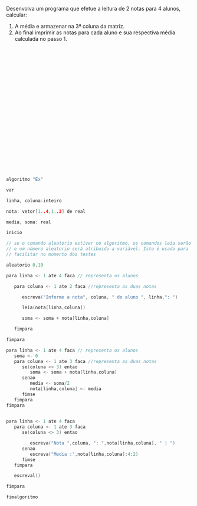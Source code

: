 Desenvolva um programa que efetue a leitura de 2 notas para 4 alunos, calcular:  
  1. A média e armazenar na 3ª coluna da matriz.  
  2. Ao final imprimir as notas para cada aluno e sua respectiva média calculada no passo 1.

<br/>
<br/>
<br/>
<br/>
<br/>
<br/>
<br/>
<br/>
<br/>
<br/>
<br/>
<br/>
<br/>
<br/>
<br/>
<br/>
<br/>
<br/>
<br/>

















```C

algoritmo "Ex"

var

linha, coluna:inteiro

nota: vetor[1..4,1..3] de real

media, soma: real

inicio

// se o comando aleatorio estiver no algoritmo, os comandos leia serão ignorados
// e um número aleatorio será atribuido a variável. Isto é usado para
// facilitar no momento dos testes

aleatorio 0,10

para linha <- 1 ate 4 faca // representa os alunos

   para coluna <- 1 ate 2 faca //representa as duas notas

      escreva("Informe a nota", coluna, " do aluno ", linha,": ")

      leia(nota[linha,coluna])

      soma <- soma + nota[linha,coluna]

   fimpara

fimpara

para linha <- 1 ate 4 faca // representa os alunos
   soma <- 0
   para coluna <- 1 ate 3 faca //representa as duas notas
      se(coluna <> 3) entao
         soma <- soma + nota[linha,coluna]
      senao
         media <- soma/2
         nota[linha,coluna] <- media
      fimse
   fimpara
fimpara
   

para linha <- 1 ate 4 faca
   para coluna <- 1 ate 3 faca
      se(coluna <> 3) entao

         escreva("Nota ",coluna, ": ",nota[linha,coluna], " | ")
      senao
         escreva("Media :",nota[linha,coluna]:4:2)
      fimse
   fimpara

   escreval()

fimpara

fimalgoritmo
```
